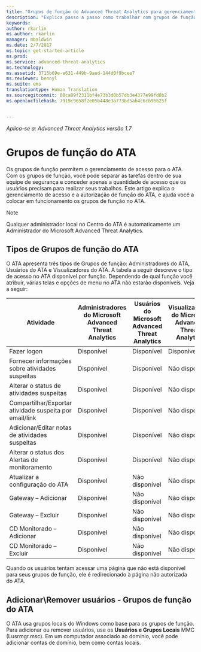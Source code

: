 ```yaml
---
title: "Grupos de função do Advanced Threat Analytics para gerenciamento de acesso | Microsoft Docs"
description: "Explica passo a passo como trabalhar com grupos de função do ATA."
keywords: 
author: rkarlin
ms.author: rkarlin
manager: mbaldwin
ms.date: 2/7/2017
ms.topic: get-started-article
ms.prod: 
ms.service: advanced-threat-analytics
ms.technology: 
ms.assetid: 3715b69e-e631-449b-9aed-144d0f9bcee7
ms.reviewer: bennyl
ms.suite: ems
translationtype: Human Translation
ms.sourcegitcommit: 88ca89f2311bf4e73b3d0b57db3e4377e99fd8b2
ms.openlocfilehash: 7919c9658f2e05b448e3a773bd5ab4c6cb96625f


---
```


*Aplica-se a: Advanced Threat Analytics versão 1.7*




# <a name="ata-role-groups"></a>Grupos de função do ATA

Os grupos de função permitem o gerenciamento de acesso para o ATA. Com os grupos de função, você pode separar as tarefas dentro de sua equipe de segurança e conceder apenas a quantidade de acesso que os usuários precisam para realizar seus trabalhos. Este artigo explica o gerenciamento de acesso e a autorização de função do ATA, e ajuda você a colocar em funcionamento os grupos de função no ATA.

> [!NOTE]
> Qualquer administrador local no Centro do ATA é automaticamente um Administrador do Microsoft Advanced Threat Analytics.

## <a name="types-of-ata-role-groups"></a>Tipos de Grupos de função do ATA 

O ATA apresenta três tipos de Grupos de função: Administradores do ATA, Usuários do ATA e Visualizadores do ATA. A tabela a seguir descreve o tipo de acesso no ATA disponível por função. Dependendo de qual função você atribuir, várias telas e opções de menu no ATA não estarão disponíveis. Veja a seguir:

|Atividade |Administradores do Microsoft Advanced Threat Analytics|Usuários do Microsoft Advanced Threat Analytics|Visualizadores do Microsoft Advanced Threat Analytics|
|----|----|----|----|
|Fazer logon|Disponível|Disponível|Disponível|
|Fornecer informações sobre atividades suspeitas|Disponível|Disponível|Não disponível|
|Alterar o status de atividades suspeitas|Disponível|Disponível|Não disponível|
|Compartilhar/Exportar atividade suspeita por email/link|Disponível|Disponível|Não disponível|
|Adicionar/Editar notas de atividades suspeitas|Disponível|Disponível|Não disponível|
|Alterar o status dos Alertas de monitoramento|Disponível|Disponível|Não disponível|
|Atualizar a configuração do ATA|Disponível|Não disponível|Não disponível|
|Gateway – Adicionar|Disponível|Não disponível|Não disponível|
|Gateway – Excluir |Disponível|Não disponível|Não disponível|
|CD Monitorado – Adicionar |Disponível|Não disponível|Não disponível|
|CD Monitorado – Excluir|Disponível|Não disponível|Não disponível|

Quando os usuários tentam acessar uma página que não está disponível para seus grupos de função, ele é redirecionado à página não autorizada do ATA. 

## <a name="add--remove-users---ata-role-groups"></a>Adicionar\Remover usuários - Grupos de função do ATA 

O ATA usa grupos locais do Windows como base para os grupos de função. Para adicionar ou remover usuários, use os **Usuários e Grupos Locais** MMC (Lusrmgr.msc). Em um computador associado ao domínio, você pode adicionar contas de domínio, bem como contas locais. 




<!--HONumber=Feb17_HO1-->


